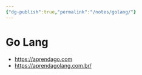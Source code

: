 ```yaml
---
{"dg-publish":true,"permalink":"/notes/golang/"}
---
```


# Go Lang

- <https://aprendago.com>
- <https://aprendagolang.com.br/>